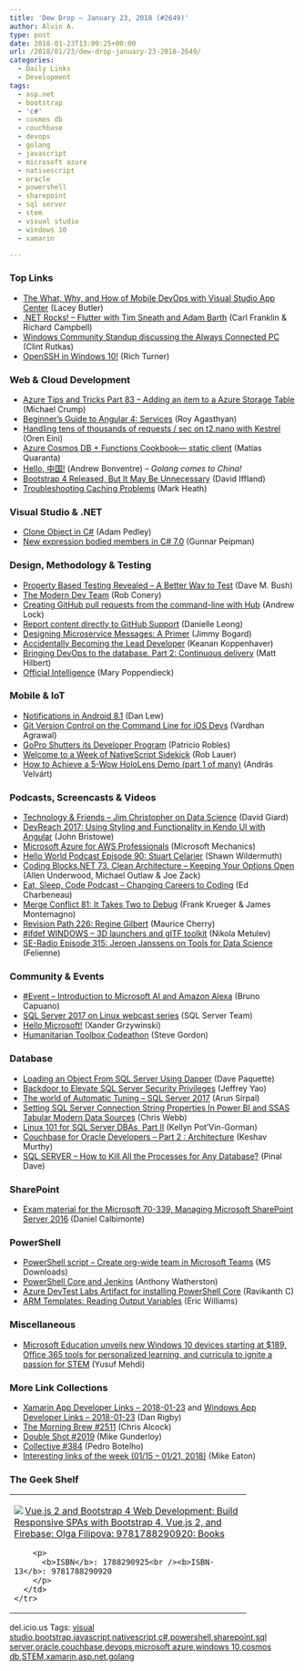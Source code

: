 ```yaml
---
title: 'Dew Drop – January 23, 2018 (#2649)'
author: Alvin A.
type: post
date: 2018-01-23T13:09:25+00:00
url: /2018/01/23/dew-drop-january-23-2018-2649/
categories:
  - Daily Links
  - Development
tags:
  - asp.net
  - bootstrap
  - 'c#'
  - cosmos db
  - couchbase
  - devops
  - golang
  - javascript
  - microsoft azure
  - nativescript
  - oracle
  - powershell
  - sharepoint
  - sql server
  - stem
  - visual studio
  - windows 10
  - xamarin

---
```

### <a name="top"></a>Top Links

  * <a href="https://blog.xamarin.com/mobile-devops-visual-studio-app-center/" target="_blank">The What, Why, and How of Mobile DevOps with Visual Studio App Center</a> (Lacey Butler)
  * <a href="http://www.dotnetrocks.com/default.aspx?ShowNum=1513" target="_blank">.NET Rocks! &#8211; Flutter with Tim Sneath and Adam Barth</a> (Carl Franklin & Richard Campbell)
  * <a href="http://blogs.windows.com/buildingapps/2018/01/22/windows-community-standup-discussing-always-connected-pc/?WT.mc_id=DX_MVP4025064" target="_blank">Windows Community Standup discussing the Always Connected PC</a> (Clint Rutkas)
  * <a href="https://blogs.msdn.microsoft.com/commandline/2018/01/22/openssh-in-windows-10/" target="_blank">OpenSSH in Windows 10!</a> (Rich Turner)



### <a name="web"></a>Web & Cloud Development

  * <a href="https://www.michaelcrump.net/azure-tips-and-tricks83/" target="_blank">Azure Tips and Tricks Part 83 &#8211; Adding an item to a Azure Storage Table</a> (Michael Crump)
  * <a href="https://code.tutsplus.com/tutorials/beginners-guide-to-angular-4-services--cms-29675" target="_blank">Beginner&#8217;s Guide to Angular 4: Services</a> (Roy Agasthyan)
  * <a href="http://feedproxy.google.com/~r/AyendeRahien/~3/Pua4DxOwnOE/handling-tens-of-thousands-of-requests-sec-on-t2-nano-with-kestrel" target="_blank">Handling tens of thousands of requests / sec on t2.nano with Kestrel</a> (Oren Eini)
  * <a href="https://medium.com/@Ealsur/azure-cosmos-db-functions-cookbook-static-client-874072aef28e" target="_blank">Azure Cosmos DB + Functions Cookbook— static client</a> (Matías Quaranta)
  * <a href="https://blog.golang.org/hello-china" target="_blank">Hello, 中国!</a> (Andrew Bonventre) _&#8211; Golang comes to China!_
  * <a href="http://www.infoq.com/news/2018/01/bootstrap-4-released?utm_campaign=infoq_content&utm_source=infoq&utm_medium=feed&utm_term=global" target="_blank">Bootstrap 4 Released, But It May Be Unnecessary</a> (David Iffland)
  * <a href="http://markheath.net/post/troublehooting-caching-problems" target="_blank">Troubleshooting Caching Problems</a> (Mark Heath)



### <a name="dotnet"></a>Visual Studio & .NET

  * <a href="https://xamarinhelp.com/clone-object-c/" target="_blank">Clone Object in C#</a> (Adam Pedley)
  * <a href="http://feedproxy.google.com/~r/gunnarpeipman/~3/msOPAmap478/" target="_blank">New expression bodied members in C# 7.0</a> (Gunnar Peipman)



### <a name="design"></a>Design, Methodology & Testing

  * <a href="https://blog.dmbcllc.com/property-based-testing/" target="_blank">Property Based Testing Revealed – A Better Way to Test</a> (Dave M. Bush)
  * <a href="http://feedproxy.google.com/~r/wekeroad/EeKc/~3/hVzRhdsg4WI/" target="_blank">The Modern Dev Team</a> (Rob Conery)
  * <a href="https://andrewlock.net/creating-github-pull-requests-from-the-command-line-with-hub/" target="_blank">Creating GitHub pull requests from the command-line with Hub</a> (Andrew Lock)
  * <a href="https://github.com/blog/2493-report-content-directly-to-github-support" target="_blank">Report content directly to GitHub Support</a> (Danielle Leong)
  * <a href="http://feedproxy.google.com/~r/GrabBagOfT/~3/c4E4bk_8_ro/" target="_blank">Designing Microservice Messages: A Primer</a> (Jimmy Bogard)
  * <a href="https://simpleprogrammer.com/2018/01/22/accidentally-lead-developer/" target="_blank">Accidentally Becoming the Lead Developer</a> (Keanan Koppenhaver)
  * <a href="https://www.red-gate.com/blog/database-devops/bringing-devops-to-the-database-part-2-continuous-delivery" target="_blank">Bringing DevOps to the database. Part 2: Continuous delivery</a> (Matt Hilbert)
  * <a href="http://www.leanessays.com/2018/01/official-intelligence.html" target="_blank">Official Intelligence</a> (Mary Poppendieck)



### <a name="mobile"></a>Mobile & IoT

  * <a href="http://blog.danlew.net/2018/01/22/notifications-in-android-8-1/" target="_blank">Notifications in Android 8.1</a> (Dan Lew)
  * <a href="https://code.tutsplus.com/tutorials/git-version-control-on-the-command-line--cms-30358" target="_blank">Git Version Control on the Command Line for iOS Devs</a> (Vardhan Agrawal)
  * <a href="http://feedproxy.google.com/~r/ProgrammableWeb/~3/EqPESkxfYDs/22" target="_blank">​GoPro Shutters its Developer Program</a> (Patricio Robles)
  * <a href="https://www.nativescript.org/blog/welcome-to-a-week-of-nativescript-sidekick" target="_blank">Welcome to a Week of NativeScript Sidekick</a> (Rob Lauer)
  * <a href="https://vbandi.net/2018/01/22/how-to-achieve-a-5-wow-hololens-demo-part-1-of-many/" target="_blank">How to Achieve a 5-Wow HoloLens Demo (part 1 of many)</a> (András Velvárt)



### <a name="podcasts"></a>Podcasts, Screencasts & Videos

  * <a href="http://DavidGiard.com/2018/01/22/JimChristopherOnDataScience.aspx" target="_blank">Technology & Friends &#8211; Jim Christopher on Data Science</a> (David Giard)
  * <a href="https://www.telerik.com/blogs/devreach-2017-using-styling-and-functionality-in-kendo-ui-with-angular" target="_blank">DevReach 2017: Using Styling and Functionality in Kendo UI with Angular</a> (John Bristowe)
  * <a href="http://www.youtube.com/watch?v=QT7d6gCYMCc" target="_blank">Microsoft Azure for AWS Professionals</a> (Microsoft Mechanics)
  * <a href="http://hwpod.libsyn.com/episode-90-stuart-celarier" target="_blank">Hello World Podcast Episode 90: Stuart Celarier</a> (Shawn Wildermuth)
  * <a href="https://www.codingblocks.net/podcast/clean-architecture-keeping-your-options-open/" target="_blank">Coding Blocks.NET 73. Clean Architecture – Keeping Your Options Open</a> (Allen Underwood, Michael Outlaw & Joe Zack)
  * <a href="https://developer.telerik.com/content-types/podcast/changing-careers-coding/" target="_blank">Eat, Sleep, Code Podcast &#8211; Changing Careers to Coding</a> (Ed Charbeneau)
  * <a href="https://mergeconflict.fireside.fm/81" target="_blank">Merge Conflict 81: It Takes Two to Debug</a> (Frank Krueger & James Montemagno)
  * <a href="http://revisionpath.simplecast.fm/regine-gilbert" target="_blank">Revision Path 226: Regine Gilbert</a> (Maurice Cherry)
  * <a href="http://blogs.windows.com/buildingapps/2018/01/22/ifdef-windows-3d-launchers-gltf-toolkit/?WT.mc_id=DX_MVP4025064" target="_blank">#ifdef WINDOWS – 3D launchers and glTF toolkit</a> (Nikola Metulev)
  * <a href="http://feedproxy.google.com/~r/se-radio/~3/-kkJDQc_Er0/" target="_blank">SE-Radio Episode 315: Jeroen Janssens on Tools for Data Science</a> (Felienne)



### <a name="events"></a>Community & Events

  * <a href="http://feedproxy.google.com/~r/elbruno/~3/3cL48eAULTo/" target="_blank">#Event – Introduction to Microsoft AI and Amazon Alexa</a> (Bruno Capuano)
  * <a href="https://blogs.technet.microsoft.com/dataplatforminsider/2018/01/22/sql-server-2017-on-linux-webcast-series/" target="_blank">SQL Server 2017 on Linux webcast series</a> (SQL Server Team)
  * <a href="https://medium.com/@XanderGrzy/hello-microsoft-2b9d0ff0e72f" target="_blank">Hello Microsoft!</a> (Xander Grzywinski)
  * <a href="https://www.stevejgordon.co.uk/humanitarian-toolbox-codeathon" target="_blank">Humanitarian Toolbox Codeathon</a> (Steve Gordon)



### <a name="sql"></a>Database

  * <a href="http://www.davepaquette.com/archive/2018/01/22/loading-an-object-graph-with-dapper.aspx" target="_blank">Loading an Object From SQL Server Using Dapper</a> (Dave Paquette)
  * <a href="http://feedproxy.google.com/~r/MSSQLTips-LatestSqlServerTips/~3/cNFI9MG273U/tip.asp" target="_blank">Backdoor to Elevate SQL Server Security Privileges</a> (Jeffrey Yao)
  * <a href="https://blobeater.blog/2018/01/22/the-world-of-automatic-tuning-sql-server-2017/" target="_blank">The world of Automatic Tuning – SQL Server 2017</a> (Arun Sirpal)
  * <a href="https://blog.crossjoin.co.uk/2018/01/22/setting-sql-server-connection-string-properties-in-power-bi-and-ssas-tabular-modern-data-sources/" target="_blank">Setting SQL Server Connection String Properties In Power BI and SSAS Tabular Modern Data Sources</a> (Chris Webb)
  * <a href="http://dbakevlar.com/2018/01/linux-101-sql-server-dbas-part-ii/" target="_blank">Linux 101 for SQL Server DBAs, Part II</a> (Kellyn Pot’Vin-Gorman)
  * <a href="https://blog.couchbase.com/couchbase-oracle-developers-part-2-architecture/" target="_blank">Couchbase for Oracle Developers – Part 2 : Architecture</a> (Keshav Murthy)
  * <a href="https://blog.sqlauthority.com/2018/01/23/sql-server-kill-processes-database/" target="_blank">SQL SERVER – How to Kill All the Processes for Any Database?</a> (Pinal Dave)



### <a name="sp"></a>SharePoint

  * <a href="http://feedproxy.google.com/~r/MSSQLTips-LatestSqlServerTips/~3/_qBKBV9MP1Y/tip.asp" target="_blank">Exam material for the Microsoft 70-339, Managing Microsoft SharePoint Server 2016</a> (Daniel Calbimonte)



### <a name="ps"></a>PowerShell

  * <a href="http://www.microsoft.com/en-us/download/details.aspx?id=56501&WT.mc_id=DX_MVP4025064" target="_blank">PowerShell script &#8211; Create org-wide team in Microsoft Teams</a> (MS Downloads)
  * <a href="https://blogs.technet.microsoft.com/automagically/2018/01/23/powershell-core-and-jenkins/" target="_blank">PowerShell Core and Jenkins</a> (Anthony Watherston)
  * <a href="http://www.powershellmagazine.com/2018/01/22/azure-devtest-labs-artifact-for-installing-powershell-core/" target="_blank">Azure DevTest Labs Artifact for installing PowerShell Core</a> (Ravikanth C)
  * <a href="http://www.motowilliams.com/arm-templates-reading-output-variables" target="_blank">ARM Templates: Reading Output Variables</a> (Eric Williams)



### <a name="misc"></a>Miscellaneous

  * <a href="http://blogs.windows.com/windowsexperience/2018/01/22/microsoft-education-unveils-new-windows-10-devices-starting-at-189-office-365-tools-for-personalized-learning-and-curricula-to-ignite-a-passion-for-stem/?WT.mc_id=DX_MVP4025064" target="_blank">Microsoft Education unveils new Windows 10 devices starting at $189, Office 365 tools for personalized learning, and curricula to ignite a passion for STEM</a> (Yusuf Mehdi)



### <a name="links"></a>More Link Collections

  * <a href="https://www.allaboutxamarin.com/2018/01/xamarin-app-developer-links-2018-01-23/" target="_blank">Xamarin App Developer Links &#8211; 2018-01-23</a> and <a href="https://www.windowsappdev.com/2018/01/windows-app-developer-links-2018-01-23/" target="_blank">Windows App Developer Links &#8211; 2018-01-23</a> (Dan Rigby)
  * <a href="http://feedproxy.google.com/~r/ReflectivePerspective/~3/2JDde0iNGKU/" target="_blank">The Morning Brew #2511</a> (Chris Alcock)
  * <a href="https://afreshcup.com/home/2018/01/23/double-shot-2019.html" target="_blank">Double Shot #2019</a> (Mike Gunderloy)
  * <a href="http://feedproxy.google.com/~r/tympanus/~3/NHoMbk2BhII/" target="_blank">Collective #384</a> (Pedro Botelho)
  * <a href="https://samestuffdifferentday.com/2018/01/22/interesting-links-of-the-week-01-15-01-21-2018/" target="_blank">Interesting links of the week (01/15 – 01/21, 2018)</a> (Mike Eaton)



### <a name="shelf"></a>The Geek Shelf

<div class="wlWriterEditableSmartContent" id="scid:7dc1bd33-94bd-46fd-a20b-0131235bcd47:98f8a06f-12ec-4160-bd0f-4f7b2628132c" style="margin: 0px; padding: 0px; float: none; display: inline;">
  <table cellspacing="0" cellpadding="2" width="400" border="0" unselectable="on">
    <tr>
      <td valign="top" width="400">
        <p>
          <a title="Vue.js 2 and Bootstrap 4 Web Development: Build Responsive SPAs with Bootstrap 4, Vue.js 2, and Firebase: Olga Filipova: 9781788290920: Books" href="http://www.amazon.com/exec/obidos/ASIN/1788290925/amavin-20"><img data-recalc-dims="1" decoding="async" src="https://i0.wp.com/images-na.ssl-images-amazon.com/images/I/41NCWijWl5L._AC_US218_.jpg?w=660&#038;ssl=1" border="0" align="left" style="float:left" />Vue.js 2 and Bootstrap 4 Web Development: Build Responsive SPAs with Bootstrap 4, Vue.js 2, and Firebase: Olga Filipova: 9781788290920: Books</a>
        </p>
        
        <p>
          <b>ISBN</b>: 1788290925<br /><b>ISBN-13</b>: 9781788290920
        </p>
      </td>
    </tr>
  </table>
</div>



<div class="wlWriterEditableSmartContent" id="scid:77ECF5F8-D252-44F5-B4EB-D463C5396A79:edb6582c-fd8b-4281-be9b-9af5ad7d7d35" style="margin: 0px; padding: 0px; float: none; display: inline;">
  del.icio.us Tags: <a href="http://del.icio.us/popular/visual+studio" rel="tag">visual studio</a>,<a href="http://del.icio.us/popular/bootstrap" rel="tag">bootstrap</a>,<a href="http://del.icio.us/popular/javascript" rel="tag">javascript</a>,<a href="http://del.icio.us/popular/nativescript" rel="tag">nativescript</a>,<a href="http://del.icio.us/popular/c%23" rel="tag">c#</a>,<a href="http://del.icio.us/popular/powershell" rel="tag">powershell</a>,<a href="http://del.icio.us/popular/sharepoint" rel="tag">sharepoint</a>,<a href="http://del.icio.us/popular/sql+server" rel="tag">sql server</a>,<a href="http://del.icio.us/popular/oracle" rel="tag">oracle</a>,<a href="http://del.icio.us/popular/couchbase" rel="tag">couchbase</a>,<a href="http://del.icio.us/popular/devops" rel="tag">devops</a>,<a href="http://del.icio.us/popular/microsoft+azure" rel="tag">microsoft azure</a>,<a href="http://del.icio.us/popular/windows+10" rel="tag">windows 10</a>,<a href="http://del.icio.us/popular/cosmos+db" rel="tag">cosmos db</a>,<a href="http://del.icio.us/popular/STEM" rel="tag">STEM</a>,<a href="http://del.icio.us/popular/xamarin" rel="tag">xamarin</a>,<a href="http://del.icio.us/popular/asp.net" rel="tag">asp.net</a>,<a href="http://del.icio.us/popular/golang" rel="tag">golang</a>
</div>